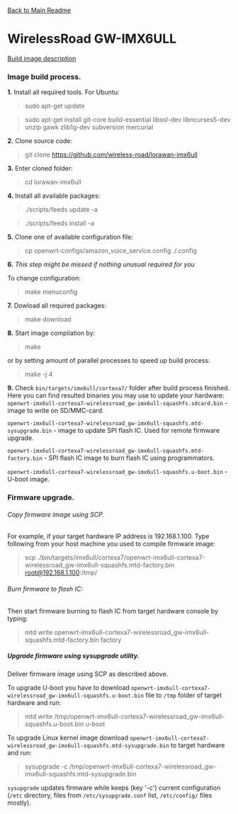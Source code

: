 [Back to Main Readme](../README.md)

# WirelessRoad GW-IMX6ULL

[Build image description](README.lorawan-details.md)

### Image build process.
**1.** Install all required tools. For Ubuntu:
> sudo apt-get update

> sudo apt-get install git-core build-essential libssl-dev libncurses5-dev unzip gawk zlib1g-dev subversion mercurial

**2.** Clone source code:
> git clone https://github.com/wireless-road/lorawan-imx6ull

**3.** Enter cloned folder:
> cd lorawan-imx6ull

**4.** Install all available packages:
> ./scripts/feeds update -a

> ./scripts/feeds install -a

**5.** Clone one of available configuration file:
> cp openwrt-configs/amazon_voice_service.config ./.config

**6.** _This step might be missed if nothing unusual required for you_

  To change configuration:
> make menuconfig

**7.** Dowload all required packages:
> make download

**8.** Start image compilation by:
> make

or by setting amount of parallel processes to speed up build process:
> make -j 4

**9.** Check `bin/targets/imx6ull/cortexa7/` folder after build process finished. Here you can find resulted binaries you may use to update your hardware:
`openwrt-imx6ull-cortexa7-wirelessroad_gw-imx6ull-squashfs.sdcard.bin` - image to write on SD/MMC-card.

`openwrt-imx6ull-cortexa7-wirelessroad_gw-imx6ull-squashfs.mtd-sysupgrade.bin` - image to update SPI flash IC. Used for remote firmware upgrade.

`openwrt-imx6ull-cortexa7-wirelessroad_gw-imx6ull-squashfs.mtd-factory.bin` - SPI flash IC image to burn flash IC using programmators.

`openwrt-imx6ull-cortexa7-wirelessroad_gw-imx6ull-squashfs.u-boot.bin` - U-boot image.


### Firmware upgrade.

###### Copy firmware image using SCP.

For example, if your target hardware IP address is 192.168.1.100.
Type following from your host machine you used to compile firmware image:
> scp ./bin/targets/imx6ull/cortexa7/openwrt-imx6ull-cortexa7-wirelessroad_gw-imx6ull-squashfs.mtd-factory.bin root@192.168.1.100:/tmp/

###### Burn firmware to flash IC:
Then start firmware burning to flash IC from target hardware console by typing:
> mtd write openwrt-imx6ull-cortexa7-wirelessroad_gw-imx6ull-squashfs.mtd-factory.bin factory

##### Upgrade firmware using sysupgrade utility.

Deliver firmware image using SCP as described above.

To upgrade U-boot you have to download `openwrt-imx6ull-cortexa7-wirelessroad_gw-imx6ull-squashfs.u-boot.bin` file to `/tmp` folder of target hardware and run:
> mtd write /tmp/openwrt-imx6ull-cortexa7-wirelessroad_gw-imx6ull-squashfs.u-boot.bin u-boot

To upgrade Linux kernel image download `openwrt-imx6ull-cortexa7-wirelessroad_gw-imx6ull-squashfs.mtd-sysupgrade.bin` to target hardware and run: 
> sysupgrade -с /tmp/openwrt-imx6ull-cortexa7-wirelessroad_gw-imx6ull-squashfs.mtd-sysupgrade.bin

`sysupgrade` updates firmware while keeps (key '-c') current configuration (`/etc` directory, files from `/etc/sysupgrade.conf` list, `/etc/config/` files mostly).
